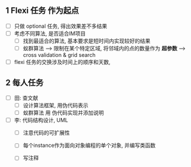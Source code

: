 ## 1 Flexi 任务 作为起点
- [ ] 只做 optional 任务, 得出效果差不多结果
- [ ] 考虑不同算法, 是否适合IM项目
	- [ ] 找到最适合的算法, 基本要求是短时间内实现较好的结果
	- [ ] 蚁群算法 -->  限制在某个特定区域, 将邻域内的点的数量作为 **超参数** --> cross validation & grid search
- [ ] flexi 任务的交换涉及时间上的顺序和天数, 

## 2 每人任务
- [ ] 田: 查文献
	- [ ] 设计算法框架, 用伪代码表示
	- [ ] 蚁群算法 用 伪代码实现并添加说明
- [ ] 李: 代码结构设计, UML
	- [ ] 注意代码的可扩展性
	- [ ] 每个instance作为面向对象编程的单个对象, 并编写类函数
	- [ ] 写注释






